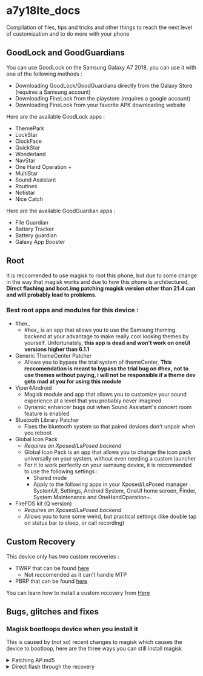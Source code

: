 # a7y18lte_docs
Compilation of files, tips and tricks and other things to reach the next level of customization and to do more with your phone

## GoodLock and GoodGuardians
You can use GoodLock on the Samsung Galaxy A7 2018, you can use it with one of the following methods :
- Downloading GoodLock/GoodGuardians directly from the Galaxy Store (requires a Samsung account)
- Downloading FineLock from the playstore (requires a google account)
- Downloading FineLock from your favorite APK downloading website

Here are the available GoodLock apps :
- ThemePark
- LockStar
- ClockFace
- QuickStar
- Wonderland
- NavStar
- One Hand Operation +
- MultiStar
- Sound Assistant
- Routines
- Notistar
- Nice Catch

Here are the available GoodGuardian apps :
- File Guardian
- Battery Tracker
- Battery guardian
- Galaxy App Booster

## Root
It is reccomended to use magisk to root this phone, but due to some change in the way that magisk works and due to how this phone is architectured, __Direct flashing and boot.img patching magisk version other than 21.4 can and will probably lead to problems__.

### Best root apps and modules for this device : 
- #hex_
    - #hex_ is an app that allows you to use the Samsung theming backend at your advantage to make really cool looking themes by yourself. Unfortunately, __this app is dead and won't work on oneUI versions higher than 6.1.1__
- Generic ThemeCenter Patcher
    - Allows you to bypass the trial system of themeCenter, __This reccomendation is meant to bypass the trial bug on #hex, not to use themes without paying, i will not be responsible if a theme dev gets mad at you for using this module__
- Viper4Android
    - Magisk module and app that allows you to customize your sound experience at a level that you probably never imagined
    - Dynamic enhancer bugs out when Sound Assistant's concert room feature is enabled
- Bluetooth Library Patcher
    - Fixes the bluetooth system so that paired devices don't unpair when you reboot
- Global Icon Pack
    - _Requires an Xposed/LsPosed backend_
    - Global Icon Pack is an app that allows you to change the icon pack universally on your system, without even needing a custom launcher
    - For it to work perfectly on your samsung device, it is reccomended to use the following settings :
        - Shared mode
        - Apply to the following apps in your Xposed/LsPosed manager : SystemUI, Settings, Android System, OneUI home screen, Finder, System Maintenance and OneHandOperation+.
- FireFDS kit (Q version)
    - _Requires an Xposed/LsPosed backend_
    - Allows you to tune some weird, but practical settings (like double tap on status bar to sleep, or call recording)


## Custom Recovery
This device only has two custom recoveries : 
- TWRP that can be found [here](https://xdaforums.com/t/recovery-unofficial-twrp-3-7-0-for-galaxy-a7-2018.4718551/)
    - Not reccomended as it can't handle MTP
- PBRP that can be found [here](https://xdaforums.com/t/recovery-unofficial-pbrp-3-1-0-for-galaxy-a7-2018.4280553/)

You can learn how to install a custom recovery from [Here](./Custom%20recovery%20installation.md)

## Bugs, glitches and fixes

### Magisk bootloops device when you install it
This is caused by (not so) recent changes to magisk which causes the device to bootloop, here are the three ways you can still install magisk

<details>
<summary>Patching AP.md5</summary>
You can still have the latest magisk directly out of the box, but it requires reinstalling the stock android.

- Download AP.md5 and put it on your device
- Open magisk app and press install -> Select target file for installation
- Select your AP.md5
- Once it's patched, put it back on your PC and flash it either through odin or heimdall

Your phone will probably ask you to reset since reinstalling the system fucks up the /data encryption
</details>
<details>
<summary>Direct flash through the recovery</summary>
It will require to have magisk version 21.4, then you can flash it directly just like if it was the latest version

When installed, Magisk will ask you to reinstall to finish setting himself up, then it will ask you to update magisk, don't worry, you can do it safely
</details>